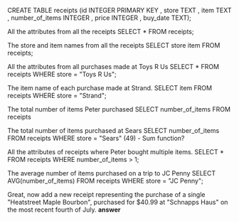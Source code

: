 CREATE TABLE receipts (id INTEGER PRIMARY KEY , store  TEXT , item TEXT , number_of_items INTEGER , price INTEGER , buy_date TEXT);


All the attributes from all the receipts
SELECT * FROM receipts;

The store and item names from all the receipts
SELECT store item FROM receipts;

All the attributes from all purchases made at Toys R Us
SELECT * FROM receipts WHERE store = "Toys R Us";

The item name of each purchase made at Strand.
SELECT item  FROM receipts WHERE store = "Strand";

The total number of items Peter purchased
SELECT  number_of_items FROM receipts

The total number of items purchased at Sears
SELECT  number_of_items FROM receipts WHERE store = "Sears"
(49) - Sum function?

All the attributes of receipts where Peter bought multiple items.
SELECT * FROM receipts WHERE number_of_items > 1;

The average number of items purchased on a trip to JC Penny
SELECT AVG(number_of_items) FROM receipts WHERE store = "JC Penny";

Great, now add a new receipt representing the purchase of a single "Heatstreet Maple Bourbon", purchased for $40.99 at "Schnapps Haus" on the most recent fourth of July.
**answer**